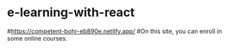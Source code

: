 # e-learning-with-react
#https://competent-bohr-eb890e.netlify.app/
#On this site, you can enroll in some online courses.
